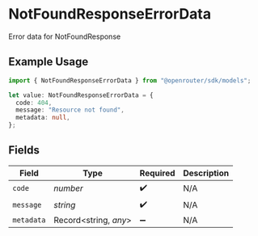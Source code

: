 # NotFoundResponseErrorData

Error data for NotFoundResponse

## Example Usage

```typescript
import { NotFoundResponseErrorData } from "@openrouter/sdk/models";

let value: NotFoundResponseErrorData = {
  code: 404,
  message: "Resource not found",
  metadata: null,
};
```

## Fields

| Field                 | Type                  | Required              | Description           |
| --------------------- | --------------------- | --------------------- | --------------------- |
| `code`                | *number*              | :heavy_check_mark:    | N/A                   |
| `message`             | *string*              | :heavy_check_mark:    | N/A                   |
| `metadata`            | Record<string, *any*> | :heavy_minus_sign:    | N/A                   |